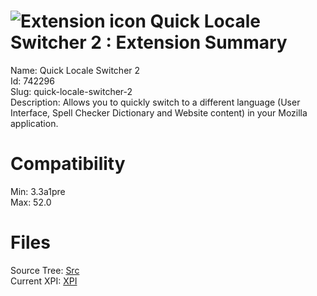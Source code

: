 # ![Extension icon](https://addons.thunderbird.net/user-media/addon_icons/742/742296-64.png?modified=1502839493) Quick Locale Switcher 2 : Extension Summary

Name: Quick Locale Switcher 2  
Id: 742296  
Slug: quick-locale-switcher-2  
Description: Allows you to quickly switch to a different language (User Interface, Spell Checker Dictionary and Website content) in your Mozilla application.
  

# Compatibility
Min: 3.3a1pre  
Max: 52.0  

# Files

Source Tree: [Src](C:/Dev/Thunderbird/ThunderKdB/xall/xOther/742296-quick-locale-switcher-2/src)  
Current XPI: [XPI](C:/Dev/Thunderbird/ThunderKdB/xall/xOther/742296-quick-locale-switcher-2/xpi)  



